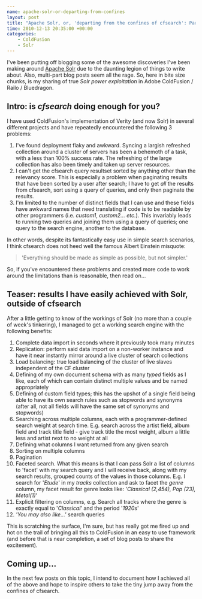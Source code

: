 ```yaml
--- 
name: apache-solr-or-departing-from-confines
layout: post
title: "Apache Solr, or, 'departing from the confines of cfsearch': Part I"
time: 2010-12-13 20:35:00 +00:00
categories:
    - ColdFusion
    - Solr
---
```

I've been putting off blogging some of the awesome discoveries I've been making around <a href="http://lucene.apache.org/solr/">Apache Solr</a> due to the daunting legion of things to write about. Also, multi-part blog posts seem all the rage. So, here in bite size chunks, is my sharing of true *Solr power exploitation* in Adobe ColdFusion / Railo / Bluedragon.

Intro: is *cfsearch* doing enough for you?
------------------------------------------

I have used ColdFusion's implementation of Verity (and now Solr) in several different projects and have repeatedly encountered the following 3 problems:

1. I've found deployment flaky and awkward. Syncing a largish refreshed collection around a cluster of servers has been a behemoth of a task, with a less than 100% success rate. The refreshing of the large collection has also been timely and taken up server resources.
2. I can't get the cfsearch query resultset sorted by anything other than the relevancy score. This is especially a problem when paginating results that have been sorted by a user after search; I have to get *all* the results from cfsearch, sort using a query of queries, and only then paginate the results.
3. I'm limited to the number of distinct fields that I can use and these fields have awkward names that need translating if code is to be readable by other programmers (i.e. *custom1*, *custom2... etc.*). This invariably leads to running two queries and joining them using a query of queries; one query to the search engine, another to the database.

In other words, despite its fantastically easy use in simple search scenarios, I think cfsearch does not heed well the famous Albert Einstein misquote:

>'Everything should be made as simple as possible, but not simpler.'

So, if you've encountered these problems and created more code to work around the limitations than is reasonable, then read on...

Teaser: results I have easily achieved with Solr, outside of cfsearch
---------------------------------------------------------------------

After a little getting to know of the workings of Solr (no more than a couple of week's tinkering), I managed to get a working search engine with the following benefits:

1. Complete data import in seconds where it previously took many minutes
2. Replication: perform said data import on a non-worker instance and have it near instantly mirror around a live cluster of search collections
3. Load balancing: true load balancing of the cluster of live slaves independent of the CF cluster
4. Defining of my own document schema with as many *typed* fields as I like, each of which can contain distinct multiple values and be named appropriately
5. Defining of custom field types; this has the upshot of a single field being able to have its own search rules such as stopwords and synonyms (after all, not all fields will have the same set of synonyms and stopwords)
6. Searching across multiple columns, each with a programmer-defined search weight at search time. E.g. search across the artist field, album field and track title field - give track title the most weight, album a little less and artist next to no weight at all
7. Defining what columns I want returned from any given search
8. Sorting on multiple columns
9. Pagination
10. Faceted search. What this means is that I can pass Solr a list of columns to 'facet' with my search query and I will receive back, along with my search results, grouped counts of the values in those columns. E.g. I search for '*Etude*' in my *tracks* collection and ask to facet the *genre* column, my facet result for genre looks like: '*Classical (2,454), Pop (23), Metal(1)*'
11. Explicit filtering on columns, e.g. Search all tracks where the genre is exactly equal to '*Classical*' and the period '*1920s*'
12. *'You may also like...'* search queries

This is scratching the surface, I'm sure, but has really got me fired up and hot on the trail of bringing all this to ColdFusion in an easy to use framework (and before that is near completion, a set of blog posts to share the excitement).

Coming up...
------------
In the next few posts on this topic, I intend to document how I achieved all of the above and hope to inspire others to take the tiny jump away from the confines of cfsearch.

